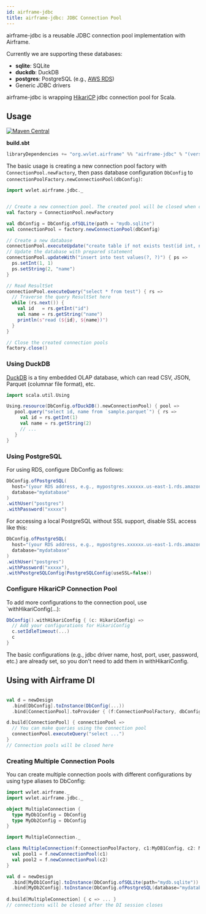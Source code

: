 ```yaml
---
id: airframe-jdbc
title: airframe-jdbc: JDBC Connection Pool 
---
```


airframe-jdbc is a reusable JDBC connection pool implementation with Airframe. 

Currently we are supporting these databases:

- **sqlite**: SQLite
- **duckdb**: DuckDB
- **postgres**: PostgreSQL (e.g., [AWS RDS](https://aws.amazon.com/rds/))
- Generic JDBC drivers

airframe-jdbc is wrapping [HikariCP](https://github.com/brettwooldridge/HikariCP)
jdbc connection pool for Scala.

## Usage
[![Maven Central](https://maven-badges.herokuapp.com/maven-central/org.wvlet.airframe/airframe-jdbc_2.12/badge.svg)](http://central.maven.org/maven2/org/wvlet/airframe/airframe-jdbc_2.12/)

**build.sbt**

```scala
libraryDependencies += "org.wvlet.airframe" %% "airframe-jdbc" % "(version)"
```

The basic usage is creating a new connection pool factory with `ConnectionPool.newFactory`, then pass database configuration `DbConfig` to `connectionPoolFactory.newConnectionPool(dbConfig)`:


```scala
import wvlet.airframe.jdbc._


// Create a new connection pool. The created pool will be closed when closing this factory.
val factory = ConnectionPool.newFactory

val dbConfig = DbConfig.ofSQLite(path = "mydb.sqlite")
val connectionPool = factory.newConnectionPool(dbConfig)

// Create a new database
connectionPool.executeUpdate("create table if not exists test(id int, name text)")
// Update the database with prepared statement
connectionPool.updateWith("insert into test values(?, ?)") { ps =>
  ps.setInt(1, 1)
  ps.setString(2, "name")  
}

// Read ResultSet
connectionPool.executeQuery("select * from test") { rs =>
  // Traverse the query ResultSet here
  while (rs.next()) {
    val id   = rs.getInt("id")
    val name = rs.getString("name")
    println(s"read (${id}, ${name})")
  }
}

// Close the created connection pools
factory.close()

```

### Using DuckDB

[DuckDB](https://duckdb.org/docs/) is a tiny embedded OLAP database, which can read CSV, JSON, Parquet (columnar file format), etc.

```scala
import scala.util.Using

Using.resource(DbConfig.ofDuckDB().newConnectionPool) { pool =>
   pool.query("select id, name from `sample.parquet`") { rs =>
     val id = rs.getInt(1)
     val name = rs.getString(2)
     // ...
   }
}

```

### Using PostgreSQL

For using RDS, configure DbConfig as follows:

```scala
DbConfig.ofPostgreSQL(
  host="(your RDS address, e.g., mypostgres.xxxxxx.us-east-1.rds.amazonaws.com)",
  database="mydatabase"
)
.withUser("postgres")
.withPassword("xxxxx")
```

For accessing a local PostgreSQL without SSL support, disable SSL access like this:
```scala
DbConfig.ofPostgreSQL(
  host="(your RDS address, e.g., mypostgres.xxxxxx.us-east-1.rds.amazonaws.com)",
  database="mydatabase"
)
.withUser("postgres")
.withPassword("xxxxx"),
.withPostgreSQLConfig(PostgreSQLConfig(useSSL=false))
```

### Configure HikariCP Connection Pool

To add more configurations to the connection pool, use `withHikariConfig(...): 

```scala
DbConfig().withHikariConfig { (c: HikariConfig) =>
  // Add your configurations for HikariConfig 
  c.setIdleTimeout(...)
  c
}
```

The basic configurations (e.g., jdbc driver name, host, port, user, password, etc.) are already set, so you don't need to add them in withHikariConfig. 



## Using with Airframe DI
```scala

val d = newDesign
  .bind[DbConfig].toInstance(DbConfig(...))
  .bind[ConnectionPool].toProvider { (f:ConnectionPoolFactory, dbConfig:DbConfig) => f.newConnectionPool(dbConfig) }

d.build[ConnectionPool] { connectionPool =>
  // You can make queries using the connection pool
  connectionPool.executeQuery("select ...")
}
// Connection pools will be closed here

```

### Creating Multiple Connection Pools

You can create multiple connection pools with different configurations by using type aliases to DbConfig:

```scala
import wvlet.airframe._
import wvlet.airframe.jdbc._

object MultipleConnection {
  type MyDb1Config = DbConfig
  type MyDb2Config = DbConfig 
}

import MultipleConnection._

class MultipleConnection(f:ConnectionPoolFactory, c1:MyDB1Config, c2: MyDB2Config) {
  val pool1 = f.newConnectionPool(c1)
  val pool2 = f.newConnectionPool(c2) 
}

val d = newDesign
  .bind[MyDb1Config].toInstance(DbConfig.ofSQLite(path="mydb.sqlite"))
  .bind[MyDb2Config].toInstance(DbConfig.ofPostgreSQL(database="mydatabase"))
  
d.build[MultipleConnection] { c => ... }
// connections will be closed after the DI session closes   
``` 

